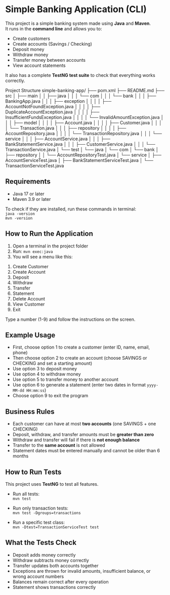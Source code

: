 
# Simple Banking Application (CLI)

This project is a simple banking system made using **Java** and **Maven**.  
It runs in the **command line** and allows you to:

- Create customers  
- Create accounts (Savings / Checking)  
- Deposit money  
- Withdraw money  
- Transfer money between accounts  
- View account statements  

It also has a complete **TestNG test suite** to check that everything works correctly.

Project Structure
simple-banking-app/
├── pom.xml
├── README.md
├── src
│   ├── main
│   │   ├── java
│   │   │   └── com
│   │   │       └── bank
│   │   │               ├── BankingApp.java
│   │   │               ├── exception
│   │   │               │   ├── AccountNotFoundException.java
│   │   │               │   ├── DuplicateAccountException.java
│   │   │               │   ├── InsufficientFundsException.java
│   │   │               │   └── InvalidAmountException.java
│   │   │               ├── model
│   │   │               │   ├── Account.java
│   │   │               │   ├── Customer.java
│   │   │               │   └── Transaction.java
│   │   │               ├── repository
│   │   │               │   ├── AccountRepository.java
│   │   │               │   └── TransactionRepository.java
│   │   │               └── service
│   │   │                   ├── AccountService.java
│   │   │                   ├── BankStatementService.java
│   │   │                   ├── CustomerService.java
│   │   │                   └── TransactionService.java
│   └── test
│       └── java
│           └── com
│               └── bank
│                       ├── repository
│                       │   └── AccountRepositoryTest.java
│                       └── service
│                           ├── AccountServiceTest.java
│                           ├── BankStatementServiceTest.java
│                           └── TransactionServiceTest.java




## Requirements

- Java 17 or later  
- Maven 3.9 or later  

To check if they are installed, run these commands in terminal:  
`java -version`  
`mvn -version`

## How to Run the Application

1. Open a terminal in the project folder  
2. Run: `mvn exec:java`  
3. You will see a menu like this:

1) Create Customer  
2) Create Account  
3) Deposit  
4) Withdraw  
5) Transfer  
6) Statement  
7) Delete Account  
8) View Customer  
9) Exit  

Type a number (1-9) and follow the instructions on the screen.

## Example Usage

- First, choose option 1 to create a customer (enter ID, name, email, phone)  
- Then choose option 2 to create an account (choose SAVINGS or CHECKING and set a starting amount)  
- Use option 3 to deposit money  
- Use option 4 to withdraw money  
- Use option 5 to transfer money to another account  
- Use option 6 to generate a statement (enter two dates in format `yyyy-MM-dd HH:mm:ss`)  
- Choose option 9 to exit the program

## Business Rules

- Each customer can have at most **two accounts** (one SAVINGS + one CHECKING)  
- Deposit, withdraw, and transfer amounts must be **greater than zero**  
- Withdraw and transfer will fail if there is **not enough balance**  
- Transfer to the **same account** is not allowed  
- Statement dates must be entered manually and cannot be older than 6 months  

## How to Run Tests

This project uses **TestNG** to test all features.

- Run all tests:  
`mvn test`

- Run only transaction tests:  
`mvn test -Dgroups=transactions`

- Run a specific test class:  
`mvn -Dtest=TransactionServiceTest test`

## What the Tests Check

- Deposit adds money correctly  
- Withdraw subtracts money correctly  
- Transfer updates both accounts together  
- Exceptions are thrown for invalid amounts, insufficient balance, or wrong account numbers  
- Balances remain correct after every operation  
- Statement shows transactions correctly  


